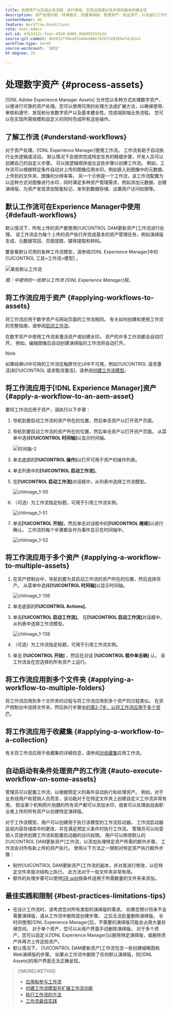 ```yaml
---
title: 处理资产以完成业务流程、进行审核、实现法规遵从性并保持基本的健全性
description: 资产处理功能：转换格式、创建演绎版、管理资产、验证资产，以及运行工作流。
contentOwner: AG
feature: Workflow,Renditions
role: User,Admin
exl-id: 4fb3d12c-feac-45b9-8d09-3b6995591b3d
source-git-commit: de5632ff0ee87a4ded88e792b57e818baf4c01a3
workflow-type: tm+mt
source-wordcount: '1032'
ht-degree: 2%

---
```


# 处理数字资产 {#process-assets}

[!DNL Adobe Experience Manager Assets] 允许您以多种方式处理数字资产，以便进行可靠的资产处理。您可以使用可用的处理方法或扩展方法，以确保使用、审核和遵守、发现和分发数字资产以及基本健全性，完成端到端业务流程。 您可以在实现所需规模和自定义的同时完成所有这些操作。

## 了解工作流 {#understand-workflows}

对于资产处理，[!DNL Experience Manager]使用工作流。 工作流有助于自动执行业务逻辑或活动。 默认情况下会提供完成特定任务的精细步骤，开发人员可以创建自己的自定义步骤。 可以按逻辑顺序组合这些步骤以创建工作流。 例如，工作流可以根据特定条件自动对上传的图像应用水印，例如嵌入到图像中的元数据、上传到的文件夹、图像的分辨率等。 另一个示例是一个工作流，该工作流配置为以这种方式对图像进行水印，同时满足多种资产管理需求，例如添加元数据、创建演绎版、为资产发现添加智能标记、发布到数据存储、设置用户访问权限等。

## 默认工作流可在Experience Manager中使用 {#default-workflows}

默认情况下，所有上传的资产都使用[!UICONTROL DAM更新资产]工作流进行处理。 该工作流会为每个上传的资产执行并完成基本的资产管理任务，例如演绎版生成、元数据写回、页面提取、媒体提取和转码。

要查看默认可用的各种工作流模型，请参阅[!DNL Experience Manager]中的[!UICONTROL 工具>工作流>模型] 。

![某些默认工作流](assets/aem-default-workflows.png)

*图：中提供的一些默认工作流 [!DNL Experience Manager]程。*

## 将工作流应用于资产 {#applying-workflows-to-assets}

将工作流应用于数字资产与网站页面的工作流相同。 有关如何创建和使用工作流的完整指南，请参阅[启动工作流](/help/sites-authoring/workflows-participating.md)。

在数字资产中使用工作流来激活资产或创建水印。 资产的许多工作流都会自动打开。 例如，编辑图像后自动创建演绎版的工作流将自动打开。

>[!NOTE]
>
>如果经典UI中可用的工作流在触屏优化UI中不可用，例如[!UICONTROL 请求激活]和[!UICONTROL 请求取消激活]，请参阅[创建工作流模型](/help/sites-developing/workflows-models.md#make-workflow-models-available-in-touchui)。

## 将工作流应用于[!DNL Experience Manager]资产 {#apply-a-workflow-to-an-aem-asset}

<!-- 
TBD: Add animated GIF for these steps instead of all these screenshots.
-->

要将工作流应用于资产，请执行以下步骤：

1. 导航到要启动工作流的资产所在的位置，然后单击资产以打开资产页面。

1. 导航到要启动工作流的资产所在的位置，然后单击资产以打开资产页面。 从菜单中选择&#x200B;**[!UICONTROL 时间轴]**&#x200B;以显示时间轴。

   ![时间轴–2](assets/timeline-2.png)

1. 单击底部的&#x200B;**[!UICONTROL 操作]**&#x200B;以打开可用于资产的操作列表。

1. 单击列表中的&#x200B;**[!UICONTROL 启动工作流]**。

1. 在&#x200B;**[!UICONTROL 启动工作流]**&#x200B;对话框中，从列表中选择工作流模型。

   ![chlimage_1-50](assets/chlimage_1-50.png)

1. （可选）为工作流指定标题，可用于引用工作流实例。

   ![chlimage_1-51](assets/chlimage_1-51.png)

1. 单击&#x200B;**[!UICONTROL 开始]**，然后单击对话框中的&#x200B;**[!UICONTROL 继续]**&#x200B;以进行确认。 工作流的每个步骤都会作为事件显示在时间轴中。

   ![chlimage_1-52](assets/chlimage_1-52.png)

## 将工作流应用于多个资产 {#applying-a-workflow-to-multiple-assets}

1. 在资产控制台中，导航到要为其启动工作流的资产所在的位置，然后选择资产。 从菜单中选择&#x200B;**[!UICONTROL 时间轴]**&#x200B;以显示时间轴。

   ![chlimage_1-136](assets/chlimage_1-136.png)

1. 单击底部的&#x200B;**[!UICONTROL Actions]**。

1. 单击&#x200B;**[!UICONTROL 启动工作流]**。 在&#x200B;**[!UICONTROL 启动工作流]**&#x200B;对话框中，从列表中选择工作流模型。

   ![chlimage_1-138](assets/chlimage_1-138.png)

1. （可选）为工作流指定标题，可用于引用工作流实例。

1. 单击 **[!UICONTROL 开始]** ，然后在对话 **[!UICONTROL 框中单击确]** 认。 该工作流会在您选择的所有资产上运行。

## 将工作流应用到多个文件夹 {#applying-a-workflow-to-multiple-folders}

将工作流应用到多个文件夹的过程与将工作流应用到多个资产的过程类似。 在资产控制台中选择文件夹，然后执行步骤[中的第2-7步，以将工作流应用于多个资产](assets-workflow.md#applying-a-workflow-to-multiple-assets)。

## 将工作流应用于收藏集 {#applying-a-workflow-to-a-collection}

有关将工作流应用于收藏集的详细信息，请参阅[对收藏集](managing-collections-touch-ui.md#running-a-workflow-on-a-collection)应用工作流。

## 自动启动有条件处理资产的工作流 {#auto-execute-workflow-on-some-assets}

管理员可以配置工作流，以根据预定义的条件自动执行和处理资产。 例如，对于业务线用户和营销人员而言，该功能对于在特定文件夹上创建自定义工作流非常有用。 假设某个机构照片拍摄的所有资产都可以添加水印，或者可以处理由自由职业者上传的所有资产以创建特定演绎版。

对于工作流模型，用户可以创建用于执行该模型的工作流启动器。 工作流启动器监视内容存储库中的更改，并在满足预定义条件时执行工作流。 管理员可以向营销人员提供创建工作流和配置启动器的访问权限。 用户可以修改默认的[!UICONTROL DAM更新资产]工作流，以添加处理特定资产所需的额外步骤。 工作流会对所有新上传的资产执行。 使用以下方法之一限制对特定资产执行额外步骤：

* 制作[!UICONTROL DAM更新资产]工作流的副本，并对其进行修改，以在特定文件夹层次结构上执行。 此方法对于一些文件夹非常有用。
* 额外的处理步骤可以使用[OR split](/help/sites-developing/workflows-step-ref.md#or-split)按条件适用于所需数量的文件夹来添加。

## 最佳实践和限制 {#best-practices-limitations-tips}

* 在设计工作流时，请考虑您对所有类型的演绎版的需求。 如果您预计将来不会需要演绎版，请从工作流中删除其创建步骤。 之后无法批量删除演绎版。 长时间使用[!DNL Experience Manager]后，不需要的演绎版可能会占用大量存储空间。 对于单个资产，您可以从用户界面手动删除演绎版。 对于多个资产，您可以自定义[!DNL Experience Manager]以删除特定演绎版，或删除资产并再次上传这些资产。
* 默认情况下， [!UICONTROL DAM更新资产]工作流包含一些创建缩略图和Web演绎版的步骤。 如果从工作流中删除了任何默认演绎版，则[!DNL Assets]的用户界面无法正确呈现。

>[!MORELIKETHIS]
>
>* [应用和参与工作流](/help/sites-authoring/workflows.md)
>* [创建工作流模型并扩展工作流功能](/help/sites-developing/workflows.md)
>* [执行工作流的方法](/help/sites-administering/workflows-starting.md)
>* [工作流最佳实践](/help/sites-developing/workflows-best-practices.md)

